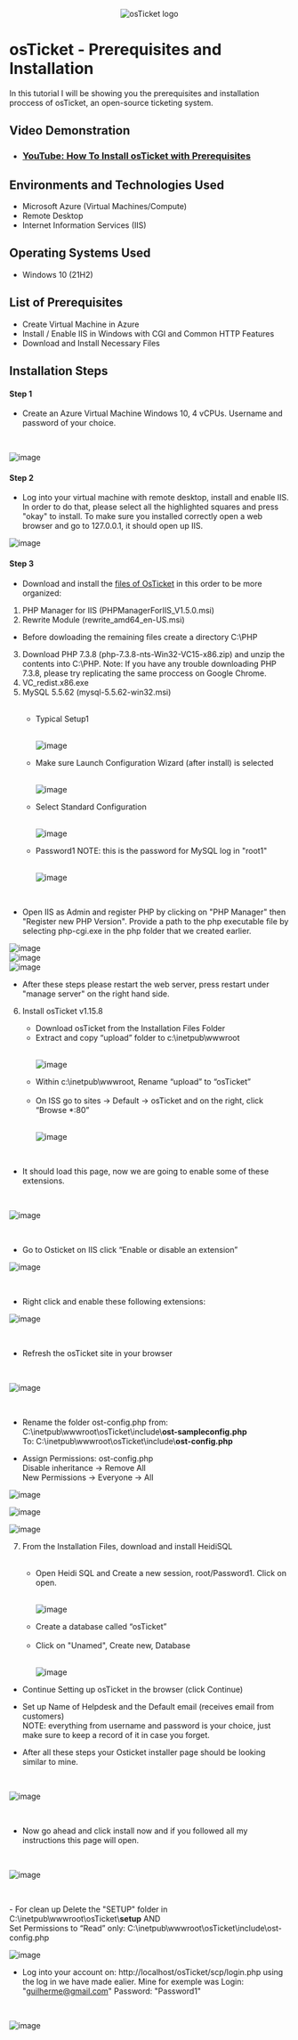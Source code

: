 <p align="center">
<img src="https://i.imgur.com/Clzj7Xs.png" alt="osTicket logo"/>
</p>

<h1>osTicket - Prerequisites and Installation</h1>
In this tutorial I will be showing you the prerequisites and installation proccess of osTicket, an open-source ticketing system.<br />





<h2>Video Demonstration</h2>

- ### [YouTube: How To Install osTicket with Prerequisites](https://www.youtube.com)

<h2>Environments and Technologies Used</h2>

<ul>
<li>Microsoft Azure (Virtual Machines/Compute)</li>
<li>Remote Desktop</li>
<li>Internet Information Services (IIS)</li>
</ul> 

<h2>Operating Systems Used </h2>

- Windows 10</b> (21H2)

<h2>List of Prerequisites</h2>

- Create Virtual Machine in Azure
- Install / Enable IIS in Windows with CGI and Common HTTP Features
- Download and Install Necessary Files

<h2>Installation Steps</h2>
<h4>Step 1</h4>
<p>
  <ul>
    <li>Create an Azure Virtual Machine Windows 10, 4 vCPUs. Username and password of your choice.</li>
    </ul> 
</p>
<br />

![image](https://github.com/cardosoguisilva/osticket-prereqs/assets/157248613/95dccdcf-c4be-47f9-aec2-267e28a66071)

<h4>Step 2</h4>
<p>
  <ul>
    <li> Log into your virtual machine with remote desktop, install and enable IIS. In order to do that, please select all the highlighted squares and press "okay" to install. To make sure you installed correctly open a web browser and go to 127.0.0.1, it should open up IIS.</li>
    </ul>
 
</p>


![image](https://github.com/cardosoguisilva/osticket-prereqs/assets/157248613/049cab92-0ae8-4c8c-b464-3be2bade7ef5)


<h4>Step 3</h4>

- Download and install the <a href="https://drive.google.com/drive/u/1/folders/1APMfNyfNzcxZC6EzdaNfdZsUwxWYChf6">files of OsTicket</a> in this order to be more organized:

<ol type="1" >
<li>PHP Manager for IIS (PHPManagerForIIS_V1.5.0.msi)</li>
<li>Rewrite Module (rewrite_amd64_en-US.msi)</li> </ol>

- Before dowloading the remaining files create a directory C:\PHP
<ol start="3" >
<li>Download PHP 7.3.8 (php-7.3.8-nts-Win32-VC15-x86.zip) and unzip the contents into C:\PHP. Note: If you have any trouble downloading PHP 7.3.8, please try replicating the same proccess on Google Chrome.</li>
<li>VC_redist.x86.exe</li>
<li>MySQL 5.5.62 (mysql-5.5.62-win32.msi)</li> 
<ul><br>
<li>Typical Setup1</li> <br>
  
  ![image](https://github.com/cardosoguisilva/osticket-prereqs/assets/157248613/abe6e6d1-bd25-44a1-bfed-4969be4f8729)
  
<li>Make sure Launch Configuration Wizard (after install) is selected</li><br>

![image](https://github.com/cardosoguisilva/osticket-prereqs/assets/157248613/a6bc73c2-2ef9-4f8b-8dd7-acbf350bd060)

<li>Select Standard Configuration</li><br>

![image](https://github.com/cardosoguisilva/osticket-prereqs/assets/157248613/e50fdc9c-b923-480d-acf1-dcbf39868747)

<li>Password1 NOTE: this is the password for MySQL log in "root1"</li><br>

![image](https://github.com/cardosoguisilva/osticket-prereqs/assets/157248613/eeee7485-f263-46de-b0e9-9cac105fbf87)
</ul>
</ol>
<br>

- Open IIS as Admin and register PHP by clicking on "PHP Manager" then "Register new PHP Version". Provide a path to the php executable file by selecting php-cgi.exe in the php folder that we created earlier. </p> 

![image](https://github.com/cardosoguisilva/osticket-prereqs/assets/157248613/0aeffeb9-f9fd-4422-be27-d7272385fc12)
<br>
![image](https://github.com/cardosoguisilva/osticket-prereqs/assets/157248613/0bf32214-250a-4704-847d-d05455f4f394)
<br>
![image](https://github.com/cardosoguisilva/osticket-prereqs/assets/157248613/4f2254bf-17ec-4c7d-b711-aac6ead8606f)


<p>
  <ul>
  <li>After these steps please restart the web server, press restart under "manage server" on the right hand side.</li> </ul> </p>

 <ol start="6">
<li>Install osTicket v1.15.8</li>
<ul>
<li>Download osTicket from the Installation Files Folder</li>
<li>Extract and copy “upload” folder to c:\inetpub\wwwroot</li><br>
  
  ![image](https://github.com/cardosoguisilva/osticket-prereqs/assets/157248613/be3ef338-14b7-485b-9e23-3ce39b24edf6)
<li>Within c:\inetpub\wwwroot, Rename “upload” to “osTicket” </li><br> 

<li>On ISS go to sites -> Default -> osTicket and on the right, click “Browse *:80”</li> <br>

![image](https://github.com/cardosoguisilva/osticket-prereqs/assets/157248613/b3dbc1eb-3e46-4843-a34d-36ed8d9a8b8d)

</ul>
</ol>
<br>

- It should load this page, now we are going to enable some of these extensions.
<br>

![image](https://github.com/cardosoguisilva/osticket-prereqs/assets/157248613/b8f5f4aa-a391-4569-bc6b-0c35963b4583)


<br>

- Go to Osticket on IIS click “Enable or disable an extension”<br>

![image](https://github.com/cardosoguisilva/osticket-prereqs/assets/157248613/442733ea-411e-497d-a4ec-1f8099884b03)

<br>

- Right click and enable these following extensions:<br>

![image](https://github.com/cardosoguisilva/osticket-prereqs/assets/157248613/f33f12e2-bdb2-4925-b816-7dddef2fefdf)

<br>

- Refresh the osTicket site in your browser
<br>

![image](https://github.com/cardosoguisilva/osticket-prereqs/assets/157248613/88c82eb0-3103-4957-b088-ba3535a70097)

<br>

- <p> Rename the folder ost-config.php from: C:\inetpub\wwwroot\osTicket\include\<b>ost-sampleconfig.php</b> <br>
  To: C:\inetpub\wwwroot\osTicket\include\<b>ost-config.php</b> </p>
 

- Assign Permissions: ost-config.php <br>
Disable inheritance -> Remove All <br>
New Permissions -> Everyone -> All

![image](https://github.com/cardosoguisilva/osticket-prereqs/assets/157248613/fc73daec-3207-4ee6-8243-19d3ede3894b)

![image](https://github.com/cardosoguisilva/osticket-prereqs/assets/157248613/1efa2622-1c78-4034-a2cc-e57a4b3d6c78)

![image](https://github.com/cardosoguisilva/osticket-prereqs/assets/157248613/0d61688b-fcd0-4643-bb57-189d87ba8c5e)


<ol start="7">
<li>From the Installation Files, download and install HeidiSQL</li> <br>

<ul>
<li>Open Heidi SQL and Create a new session, root/Password1. Click on open.</li>
  <br>
  
  ![image](https://github.com/cardosoguisilva/osticket-prereqs/assets/157248613/55fe518a-e473-4849-a2c0-b6783273310a)
  
<li>Create a database called “osTicket”</li> <br> 
<li>Click on "Unamed", Create new, Database</li>
<br>

![image](https://github.com/cardosoguisilva/osticket-prereqs/assets/157248613/56f6172d-ac90-44e7-b046-84d15e2a5d8a)

</ul>
</ol>


- Continue Setting up osTicket in the browser (click Continue) 
- Set up  Name of Helpdesk and the Default email (receives email from customers) <br>
NOTE: everything from username and password is your choice, just make sure to keep a record of it in case you forget.

- After all these steps your Osticket installer page should be looking similar to mine. 
<br>

![image](https://github.com/cardosoguisilva/osticket-prereqs/assets/157248613/c035d098-e7fb-4366-aaa0-324b9338b175)

<br>

- Now go ahead and click install now and if you followed all my instructions this page will open.

<br>
   
![image](https://github.com/cardosoguisilva/osticket-prereqs/assets/157248613/f9ad1af7-75e6-4778-8e77-7cd48fa8dfb0)

<br>

<p> - For clean up Delete the "SETUP" folder in C:\inetpub\wwwroot\osTicket\<b>setup</b> AND <br>
Set Permissions to “Read” only: C:\inetpub\wwwroot\osTicket\include\ost-config.php

  
![image](https://github.com/cardosoguisilva/osticket-prereqs/assets/157248613/01973ec7-8029-41ff-a945-5e98131c04cf)


-  Log into your account on: http://localhost/osTicket/scp/login.php using the log in we have made ealier. Mine for exemple was Login: "guilherme@gmail.com" Password: "Password1"
  
<br>

![image](https://github.com/cardosoguisilva/osticket-prereqs/assets/157248613/a18784e2-a448-4d79-a639-2593bc6221eb)


<br />

